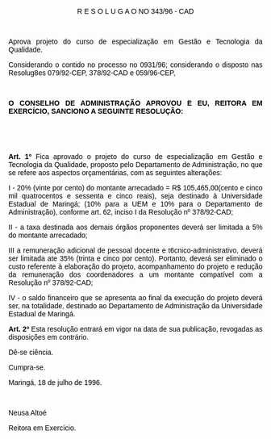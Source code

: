 <BODY TEXT="#000000">

<FONT FACE="Arial"><P ALIGN="CENTER">R E S O L U G A O NO 343/96 - CAD</P>
<P ALIGN="JUSTIFY"></P>
<P ALIGN="JUSTIFY">&nbsp;</P>
<P ALIGN="JUSTIFY">Aprova projeto do curso de especializa&ccedil;&atilde;o em Gest&atilde;o e Tecnologia da Qualidade.</P>
<P ALIGN="JUSTIFY">Considerando o contido no processo no 0931/96; considerando o disposto nas Resolug8es 079/92-CEP, 378/92-CAD e 059/96-CEP,</P>
<P ALIGN="JUSTIFY"></P>
<P ALIGN="JUSTIFY">&nbsp;</P>
<B><P ALIGN="JUSTIFY">O CONSELHO DE ADMINISTRA&Ccedil;&Atilde;O APROVOU E EU, REITORA EM EXERC&Iacute;CIO, SANCIONO A SEGUINTE RESOLU&Ccedil;&Atilde;O:</P>
</B><P ALIGN="JUSTIFY"></P>
<P ALIGN="JUSTIFY">&nbsp;</P>
<P ALIGN="JUSTIFY">&nbsp;</P>
<B><P ALIGN="JUSTIFY">Art. 1º</B> Fica aprovado o projeto do curso de especializa&ccedil;&atilde;o em Gest&atilde;o e Tecnologia da Qualidade, proposto pelo Departamento de Administra&ccedil;&atilde;o, no que se refere aos aspectos or&ccedil;ament&aacute;rias, com as seguintes altera&ccedil;&otilde;es:</P>
<P ALIGN="JUSTIFY">I - 20% (vinte por cento) do montante arrecadado = R$ 105,465,00(cento e cinco mil quatrocentos e sessenta e cinco reais), seja destinado &agrave; Universidade Estadual de Maring&aacute;; (10% para a UEM e 10% para o Departamento de Administra&ccedil;&atilde;o), conforme art. 62, inciso I da Resolu&ccedil;&atilde;o nº 378/92-CAD;</P>
<P ALIGN="JUSTIFY">II - a taxa destinada aos demais &oacute;rg&atilde;os proponentes dever&aacute; ser limitada a 5% do montante arrecadado;</P>
<P ALIGN="JUSTIFY">III a remunera&ccedil;&atilde;o adicional de pessoal docente e t6cnico-administrativo, dever&aacute; ser limitada ate 35% (trinta e cinco por cento). Portanto, dever&aacute; ser eliminado o custo referente &agrave; elabora&ccedil;&atilde;o do projeto, acompanhamento do projeto e redu&ccedil;&atilde;o da remunera&ccedil;&atilde;o dos coordenadores a um montante compat&iacute;vel com a Resolu&ccedil;&atilde;o nº 378/92-CAD;</P>
<P ALIGN="JUSTIFY">IV - o saldo financeiro que se apresenta ao final da execu&ccedil;&atilde;o do projeto dever&aacute; ser, na totalidade, destinado ao Departamento de Administra&ccedil;&atilde;o da Universidade Estadual de Maring&aacute;.</P>
<B><P ALIGN="JUSTIFY">Art. 2º</B> Esta resolu&ccedil;&atilde;o entrar&aacute; em vigor na data de sua publica&ccedil;&atilde;o, revogadas as disposi&ccedil;&otilde;es em contr&aacute;rio. </P>
<P ALIGN="JUSTIFY">D&ecirc;-se ci&ecirc;ncia.</P>
<P ALIGN="JUSTIFY">Cumpra-se.</P>
<P ALIGN="JUSTIFY"></P>
<P ALIGN="JUSTIFY">Maring&aacute;, 18 de julho de 1996.</P>
<P ALIGN="JUSTIFY"></P>
<P ALIGN="JUSTIFY">&nbsp;</P>
<P ALIGN="JUSTIFY">Neusa Alto&eacute;</P>
<P ALIGN="JUSTIFY">Reitora em Exerc&iacute;cio.</P></FONT></BODY>
